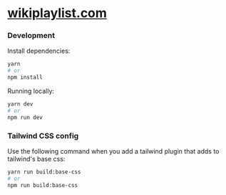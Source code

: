 # [wikiplaylist.com](https://wikiplaylist.com)

### Development

Install dependencies:

```bash
yarn
# or
npm install
```

Running locally:

```bash
yarn dev
# or
npm run dev
```

### Tailwind CSS config

Use the following command when you add a tailwind plugin that adds to tailwind's base css:

```bash
yarn run build:base-css
# or
npm run build:base-css
```
